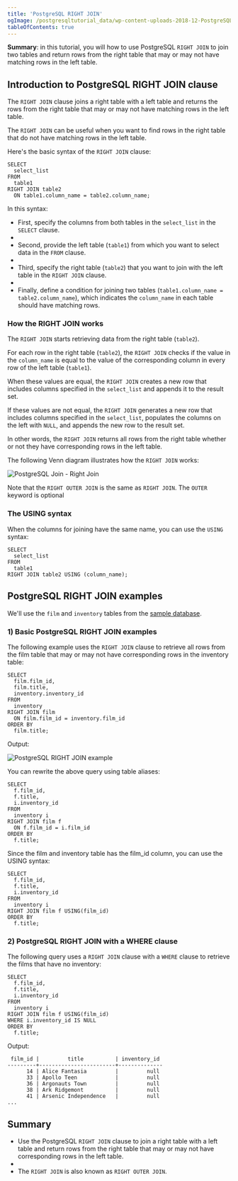 ```yaml
---
title: 'PostgreSQL RIGHT JOIN'
ogImage: /postgresqltutorial_data/wp-content-uploads-2018-12-PostgreSQL-Join-Right-Join.png
tableOfContents: true
---
```



**Summary**: in this tutorial, you will how to use PostgreSQL `RIGHT JOIN` to join two tables and return rows from the right table that may or may not have matching rows in the left table.

## Introduction to PostgreSQL RIGHT JOIN clause

The `RIGHT JOIN` clause joins a right table with a left table and returns the rows from the right table that may or may not have matching rows in the left table.

The `RIGHT JOIN` can be useful when you want to find rows in the right table that do not have matching rows in the left table.

Here's the basic syntax of the `RIGHT JOIN` clause:

```
SELECT
  select_list
FROM
  table1
RIGHT JOIN table2
  ON table1.column_name = table2.column_name;
```

In this syntax:

- First, specify the columns from both tables in the `select_list` in the `SELECT` clause.
-
- Second, provide the left table (`table1`) from which you want to select data in the `FROM` clause.
-
- Third, specify the right table (`table2`) that you want to join with the left table in the `RIGHT JOIN` clause.
-
- Finally, define a condition for joining two tables (`table1.column_name = table2.column_name`), which indicates the `column_name` in each table should have matching rows.

### How the RIGHT JOIN works

The `RIGHT JOIN` starts retrieving data from the right table (`table2`).

For each row in the right table (`table2`), the `RIGHT JOIN` checks if the value in the `column_name` is equal to the value of the corresponding column in every row of the left table (`table1`).

When these values are equal, the `RIGHT JOIN` creates a new row that includes columns specified in the `select_list` and appends it to the result set.

If these values are not equal, the `RIGHT JOIN` generates a new row that includes columns specified in the `select_list`, populates the columns on the left with `NULL`, and appends the new row to the result set.

In other words, the `RIGHT JOIN` returns all rows from the right table whether or not they have corresponding rows in the left table.

The following Venn diagram illustrates how the `RIGHT JOIN` works:

![PostgreSQL Join - Right Join](/postgresqltutorial_data/wp-content-uploads-2018-12-PostgreSQL-Join-Right-Join.png)

Note that the `RIGHT OUTER JOIN` is the same as `RIGHT JOIN`. The `OUTER` keyword is optional

### The USING syntax

When the columns for joining have the same name, you can use the `USING` syntax:

```
SELECT
  select_list
FROM
  table1
RIGHT JOIN table2 USING (column_name);
```

## PostgreSQL RIGHT JOIN examples

We'll use the `film` and `inventory` tables from the [sample database](https://www.postgresqltutorial.com/postgresql-getting-started/postgresql-sample-database/).

### 1) Basic PostgreSQL RIGHT JOIN examples

The following example uses the `RIGHT JOIN` clause to retrieve all rows from the film table that may or may not have corresponding rows in the inventory table:

```
SELECT
  film.film_id,
  film.title,
  inventory.inventory_id
FROM
  inventory
RIGHT JOIN film
  ON film.film_id = inventory.film_id
ORDER BY
  film.title;
```

Output:

![PostgreSQL RIGHT JOIN example](/postgresqltutorial_data/wp-content-uploads-2024-01-PostgreSQL-RIGHT-JOIN-example.png)

You can rewrite the above query using table aliases:

```
SELECT
  f.film_id,
  f.title,
  i.inventory_id
FROM
  inventory i
RIGHT JOIN film f
  ON f.film_id = i.film_id
ORDER BY
  f.title;
```

Since the film and inventory table has the film_id column, you can use the USING syntax:

```
SELECT
  f.film_id,
  f.title,
  i.inventory_id
FROM
  inventory i
RIGHT JOIN film f USING(film_id)
ORDER BY
  f.title;
```

### 2) PostgreSQL RIGHT JOIN with a WHERE clause

The following query uses a `RIGHT JOIN` clause with a `WHERE` clause to retrieve the films that have no inventory:

```
SELECT
  f.film_id,
  f.title,
  i.inventory_id
FROM
  inventory i
RIGHT JOIN film f USING(film_id)
WHERE i.inventory_id IS NULL
ORDER BY
  f.title;
```

Output:

```
 film_id |         title          | inventory_id
---------+------------------------+--------------
      14 | Alice Fantasia         |         null
      33 | Apollo Teen            |         null
      36 | Argonauts Town         |         null
      38 | Ark Ridgemont          |         null
      41 | Arsenic Independence   |         null
...
```

## Summary

- Use the PostgreSQL `RIGHT JOIN` clause to join a right table with a left table and return rows from the right table that may or may not have corresponding rows in the left table.
-
- The `RIGHT JOIN` is also known as `RIGHT OUTER JOIN`.
